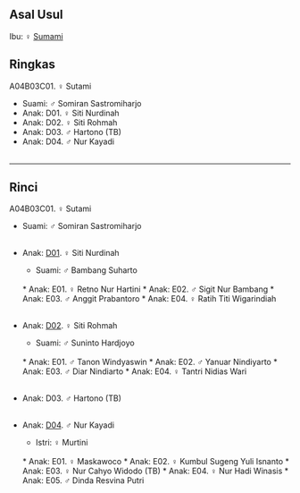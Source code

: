 ## Asal Usul

Ibu: ♀ [Sumami][up] 

## Ringkas

A04B03C01. ♀ Sutami

*	Suami: ♂ Somiran Sastromiharjo
	<br/>
*	Anak: D01. ♀ Siti Nurdinah
*	Anak: D02. ♀ Siti Rohmah
*	Anak: D03. ♂ Hartono (TB)
*	Anak: D04. ♂ Nur Kayadi
	<br/><br/>

-- -- --

## Rinci

A04B03C01. ♀ Sutami
	<br/>

*	Suami: ♂ Somiran Sastromiharjo
	<br/><br/>

*	Anak: [D01][A04B03C01D01]. ♀ Siti Nurdinah
	*	Suami: ♂ Bambang Suharto
	<br/>
	*	Anak: E01. ♀ Retno Nur Hartini
	*	Anak: E02. ♂ Sigit Nur Bambang 
	*	Anak: E03. ♂ Anggit Prabantoro
	*	Anak: E04. ♀ Ratih Titi Wigarindiah
	<br/><br/>

*	Anak: [D02][A04B03C01D02]. ♀ Siti Rohmah
	*	Suami: ♂ Suninto Hardjoyo
	<br/>
	*	Anak: E01. ♂ Tanon Windyaswin
	*	Anak: E02. ♂ Yanuar Nindiyarto 
	*	Anak: E03. ♂ Diar Nindiarto 
	*	Anak: E04. ♀ Tantri Nidias Wari
	<br/><br/>

*	Anak: D03. ♂ Hartono (TB)
	<br/><br/>

*	Anak: [D04][A04B03C01D04]. ♂ Nur Kayadi
	*	Istri: ♀ Murtini
	<br/>
	*	Anak: E01. ♀ Maskawoco 
	*	Anak: E02. ♀ Kumbul Sugeng Yuli Isnanto
	*	Anak: E03. ♀ Nur Cahyo Widodo (TB)
	*	Anak: E04. ♀ Nur Hadi Winasis
	*	Anak: E05. ♂ Dinda Resvina Putri
	<br/><br/>

[up]: https://github.com/epsi-rns/gitodipuro/blob/master/tree/A04/B03.md

[A04B03C01D01]: https://github.com/epsi-rns/gitodipuro/blob/master/tree/A04/B03/C01/D01.md
[A04B03C01D02]: https://github.com/epsi-rns/gitodipuro/blob/master/tree/A04/B03/C01/D02.md
[A04B03C01D04]: https://github.com/epsi-rns/gitodipuro/blob/master/tree/A04/B03/C01/D04.md
